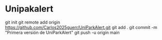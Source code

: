 # Unipakalert
git init
git remote add origin https://github.com/Carlos2025guerr/UniParkAlert.git
git add .
git commit -m "Primera versión de UniParkAlert"
git push -u origin main
